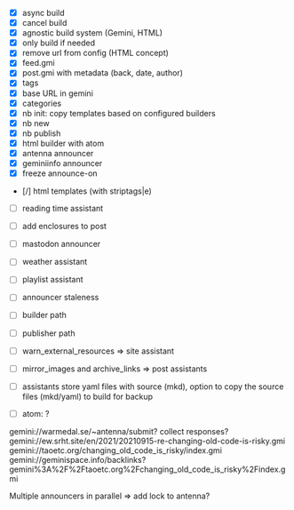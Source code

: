 - [X] async build
- [X] cancel build
- [X] agnostic build system (Gemini, HTML)
- [X] only build if needed
- [X] remove url from config (HTML concept)
- [X] feed.gmi
- [X] post.gmi with metadata (back, date, author)
- [X] tags
- [X] base URL in gemini
- [X] categories
- [X] nb init: copy templates based on configured builders
- [X] nb new
- [X] nb publish
- [X] html builder with atom
- [X] antenna announcer
- [X] geminiinfo announcer
- [X] freeze announce-on
- [/] html templates (with striptags|e)

- [ ] reading time assistant

- [ ] add enclosures to post
- [ ] mastodon announcer
- [ ] weather assistant
- [ ] playlist assistant

- [ ] announcer staleness
- [ ] builder path
- [ ] publisher path

- [ ] warn_external_resources => site assistant
- [ ] mirror_images and archive_links => post assistants
- [ ] assistants store yaml files with source (mkd), option to copy the source files (mkd/yaml) to build for backup
- [ ] atom: <link rel="alternate" type="text/gemini" href="gemini://..." /> ?



gemini://warmedal.se/~antenna/submit?<percent encoded URL to your feed>
collect responses? gemini://ew.srht.site/en/2021/20210915-re-changing-old-code-is-risky.gmi
gemini://taoetc.org/changing_old_code_is_risky/index.gmi
gemini://geminispace.info/backlinks?gemini%3A%2F%2Ftaoetc.org%2Fchanging_old_code_is_risky%2Findex.gmi

Multiple announcers in parallel => add lock to antenna?
